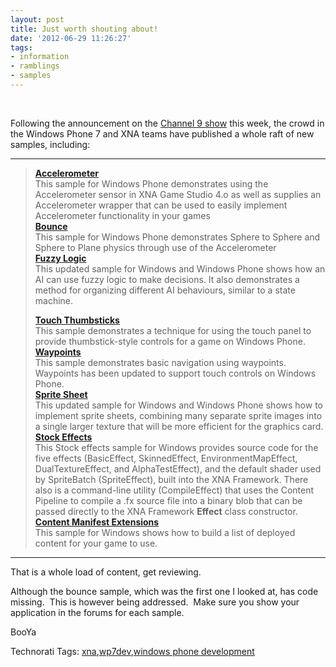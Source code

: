 ```yaml
---
layout: post
title: Just worth shouting about!
date: '2012-06-29 11:26:27'
tags:
- information
- ramblings
- samples
---
```


&nbsp;

Following the announcement on the [Channel 9 show](http://channel9.msdn.com/posts/LauraFoy/Windows-Phone-7-Apps--Tools/) this week, the crowd in the Windows Phone 7 and XNA teams have published a whole raft of new samples, including:

* * *

> [**Accelerometer**](http://creators.xna.com/sample/accelerometer)[   
> ](http://creators.xna.com/sample/aiming)This sample for Windows Phone demonstrates using the Accelerometer sensor in XNA Game Studio 4.o as well as supplies an Accelerometer wrapper that can be used to easily implement Accelerometer functionality in your games&nbsp;   
> [**Bounce**](http://creators.xna.com/sample/bounce)   
> This sample for Windows Phone demonstrates Sphere to Sphere and Sphere to Plane physics through use of the Accelerometer   
> [**Fuzzy Logic**](http://creators.xna.com/sample/fuzzylogic)   
> This updated sample for Windows and Windows Phone shows how an AI can use fuzzy logic to make decisions. It also demonstrates a method for organizing different AI behaviours, similar to a state machine.
> 
> [**Touch Thumbsticks**](http://creators.xna.com/sample/touchthumbsticks)[   
> ](http://creators.xna.com/sample/aiming)This sample demonstrates a technique for using the touch panel to provide thumbstick-style controls for a game on Windows Phone.   
> [**Waypoints**](http://creators.xna.com/sample/waypoints)   
> This sample demonstrates basic navigation using waypoints. Waypoints has been updated to support touch controls on Windows Phone.   
> [**Sprite Sheet**](http://creators.xna.com/sample/spritesheet)   
> This updated sample for Windows and Windows Phone shows how to implement sprite sheets, combining many separate sprite images into a single larger texture that will be more efficient for the graphics card.   
> [**Stock Effects**](http://creators.xna.com/sample/stockeffects)   
> This Stock effects sample for Windows provides source code for the five effects (BasicEffect, SkinnedEffect, EnvironmentMapEffect, DualTextureEffect, and AlphaTestEffect), and the default shader used by SpriteBatch (SpriteEffect), built into the XNA Framework. There also is a command-line utility (CompileEffect) that uses the Content Pipeline to compile a .fx source file into a binary blob that can be passed directly to the XNA Framework **Effect** class constructor.   
> [**Content Manifest Extensions**](http://creators.xna.com/sample/contentmanifestextensions)   
> This sample for Windows shows how to build a list of deployed content for your game to use.

* * *

That is a whole load of content, get reviewing.

Although the bounce sample, which was the first one I looked at, has code missing.&nbsp; This is however being addressed.&nbsp; Make sure you show your application in the forums for each sample.

BooYa

Technorati Tags: [xna](http://technorati.com/tags/xna),[wp7dev](http://technorati.com/tags/wp7dev),[windows phone development](http://technorati.com/tags/windows+phone+development)
